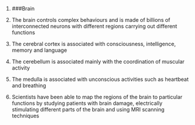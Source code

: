 1. ###Brain

 1. The brain controls complex behaviours and is made of billions of interconnected neurons with different regions carrying out different functions
 2. The cerebral cortex is associated with consciousness, intelligence, memory and language
 3. The cerebellum is associated mainly with the coordination of muscular activity
 4. The medulla is associated with unconscious activities such as heartbeat and breathing
 5. Scientists have been able to map the regions of the brain to particular functions by studying patients with brain damage, electrically stimulating different parts of the brain and using MRI scanning techniques
